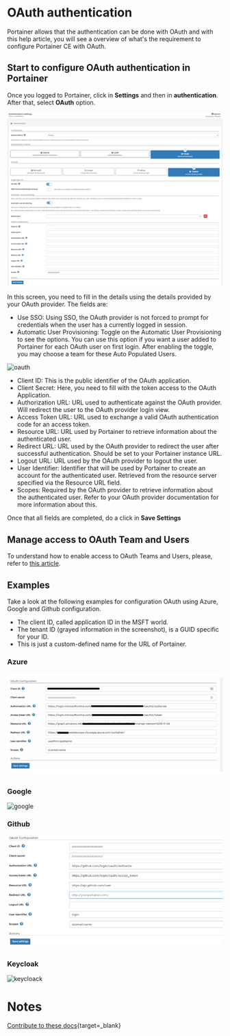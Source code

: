 # OAuth authentication

Portainer allows that the authentication can be done with OAuth and with this help article, you will see a overview of what's the requirement to configure Portainer CE with OAuth. 

## Start to configure OAuth authentication in Portainer

Once you logged to Portainer, click in <b>Settings</b> and then in <b>authentication</b>. After that, select <b>OAuth</b> option.

![oauth](assets/oauth_1.png)

In this screen, you need to fill in the details using the details provided by your OAuth provider. The fields are:

* Use SSO: Using SSO, the OAuth provider is not forced to prompt for credentials when the user has a currently logged in session.
* Automatic User Provisioning: Toggle on the Automatic User Provisioning to see the options. You can use this option if you want a user added to Portainer for each OAuth user on first login. After enabling the toggle, you may choose a team for these Auto Populated Users. 

![oauth](assets/oauth_2.png)

* Client ID: This is the public identifier of the OAuth application.
* Client Secret: Here, you need to fill with the token access to the OAuth Application.
* Authorization URL: URL used to authenticate against the OAuth provider. Will redirect the user to the OAuth provider login view.
* Access Token URL: URL used to exchange a valid OAuth authentication code for an access token.
* Resource URL: URL used by Portainer to retrieve information about the authenticated user.
* Redirect URL: URL used by the OAuth provider to redirect the user after successful authentication. Should be set to your Portainer instance URL.
* Logout URL: URL used by the OAuth provider to logout the user. 
* User Identifier: Identifier that will be used by Portainer to create an account for the authenticated user. Retrieved from the resource server specified via the Resource URL field.
* Scopes: Required by the OAuth provider to retrieve information about the authenticated user. Refer to your OAuth provider documentation for more information about this.

Once that all fields are completed, do a click in <b>Save Settings</b>

## Manage access to OAuth Team and Users

To understand how to enable access to OAuth Teams and Users, please, refer to [this article](/v2.0/endpoints/access/).

## Examples

Take a look at the following examples for configuration OAuth using Azure, Google and Github configuration.

* The client ID, called application ID in the MSFT world.
* The tenant ID (grayed information in the screenshot), is a GUID specific for your ID.
* This is just a custom-defined name for the URL of Portainer.

### Azure

![azure](assets/azure.jpg)

### Google

![google](assets/google.png)

### Github

![github](assets/github.jpg)

### Keycloak

![keycloack](assets/keycloak.png)

# Notes

[Contribute to these docs](https://github.com/portainer/portainer-docs/blob/master/contributing.md){target=_blank}